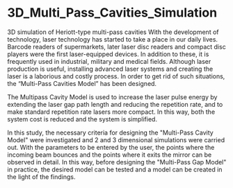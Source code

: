 # 3D_Multi_Pass_Cavities_Simulation
3D simulation of Heriott-type multi-pass cavities
With the development of technology, laser technology has started to take a place in our daily lives. Barcode readers of supermarkets, later laser disc readers and compact disc players were the first laser-equipped devices. In addition to these, it is frequently used in industrial, military and medical fields. Although laser production is useful, installing advanced laser systems and creating the laser is a laborious and costly process. In order to get rid of such situations, the “Multi-Pass Cavities Model” has been designed.

The Multipass Cavity Model is used to increase the laser pulse energy by extending the laser gap path length and reducing the repetition rate, and to make standard repetition rate lasers more compact. In this way, both the system cost is reduced and the system is simplified.

In this study, the necessary criteria for designing the "Multi-Pass Cavity Model" were investigated and 2 and 3 dimensional simulations were carried out. With the parameters to be entered by the user, the points where the incoming beam bounces and the points where it exits the mirror can be observed in detail. In this way, before designing the "Multi-Pass Gap Model" in practice, the desired model can be tested and a model can be created in the light of the findings.
